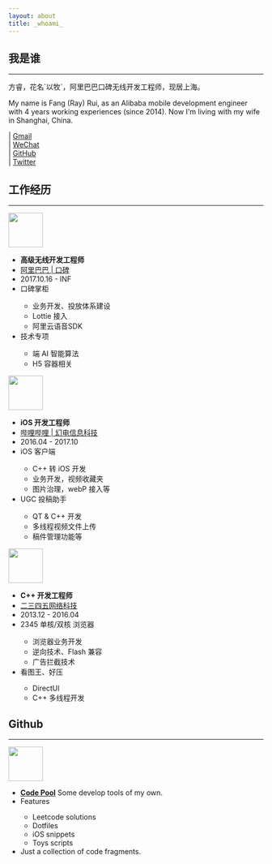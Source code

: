 ```yaml
---
layout: about
title: _whoami_
---
```


<section class="about-me">
  <h2 class="about-h2 md-p-center">我是谁</h2>
  <hr />
  <p class="about-content">
    方睿，花名`以牧`，阿里巴巴口碑无线开发工程师，现居上海。
  </p>
  <p class="about-content">
    My name is Fang (Ray) Rui, as an Alibaba mobile development engineer with 4
    years working experiences (since 2014). Now I'm living with my wife in
    Shanghai, China.
  </p>

  <div class="md-flex-v about-contact">
    <div>
      <i class="fas fa-envelope"></i> |
      <a href="mailto://fray9166@gmail.com" title="fray9166@gmail.com">Gmail</a>
    </div>
    <div>
      <i class="fab fa-weixin"></i> |
      <a href="weixin://crazy_c0der" title="crazy_c0der">WeChat</a>
    </div>
    <div>
      <i class="fab fa-github"></i> |
      <a href="https://github.com/FongRay" title="https://github.com/FongRay">GitHub</a>
    </div>
    <div>
      <i class="fab fa-twitter"></i> |
      <a href="https://twitter.com/FongRay" title="https://twitter.com/FongRay">Twitter</a>
    </div>
  </div>
</section>

<section class="about-exp">
  <h2 class="md-p-center about-h2">工作经历</h2>
  <hr />
  <div class="md-flex-h md-flex-no-wrap about-exp-item">
    <div class="about-logo-wrapper">
      <img
        class="about-logo"
        src="https://fangr-cc-image.oss-cn-beijing.aliyuncs.com/logos/merchant-logo.png"
        width="68px"
      />
    </div>
    <ul class="md-margin-left-24">
      <li><strong>高级无线开发工程师</strong></li>
      <li><u>阿里巴巴 | 口碑</u></li>
      <li>2017.10.16 - INF</li>
      <li>口碑掌柜</li>
      <ul>
        <li>业务开发、投放体系建设</li>
        <li>Lottie 接入</li>
        <li>阿里云语音SDK</li>
      </ul>
      <li>技术专项</li>
      <ul>
        <li>端 AI 智能算法</li>
        <li>H5 容器相关</li>
      </ul>
    </ul>
  </div>
  <div class="md-flex-h md-flex-no-wrap about-exp-item">
    <div>
      <img
        src="https://fangr-cc-image.oss-cn-beijing.aliyuncs.com/logos/bilibili-logo-2.png"
        width="68px"
      />
    </div>
    <ul class="md-margin-left-24">
      <li><strong>iOS 开发工程师</strong></li>
      <li><u>哔哩哔哩 | 幻电信息科技</u></li>
      <li>2016.04 - 2017.10</li>
      <li>iOS 客户端</li>
      <ul>
        <li>C++ 转 iOS 开发</li>
        <li>业务开发，视频收藏夹</li>
        <li>图片治理，webP 接入等</li>
      </ul>
      <li>UGC 投稿助手</li>
      <ul>
        <li>QT & C++ 开发</li>
        <li>多线程视频文件上传</li>
        <li>稿件管理功能等</li>
      </ul>
    </ul>
  </div>
  <div class="md-flex-h md-flex-no-wrap about-exp-item">
    <div class="about-logo-wrapper">
      <img
        src="https://fangr-cc-image.oss-cn-beijing.aliyuncs.com/logos/2345-logo.JPG"
        width="68px"
      />
    </div>
    <ul class="md-margin-left-24">
      <li><strong>C++ 开发工程师</strong></li>
      <li><u>二三四五网络科技</u></li>
      <li>2013.12 - 2016.04</li>
      <li>2345 单核/双核 浏览器</li>
      <ul>
        <li>浏览器业务开发</li>
        <li>逆向技术、Flash 兼容</li>
        <li>广告拦截技术</li>
      </ul>
      <li>看图王、好压</li>
      <ul>
        <li>DirectUI</li>
        <li>C++ 多线程开发</li>
      </ul>
    </ul>
  </div>
</section>

<section class="about-github">
  <h2 class="md-p-center about-h2">Github</h2>
  <hr />
  <div class="md-flex-h md-flex-no-wrap">
    <div class="about-logo-wrapper">
      <img class="about-logo" src="" width="68px" />
    </div>
    <ul class="md-margin-left-24">
      <li>
        <a href="https://github.com/FongRay/Code_Pool/"
          ><strong>Code Pool</strong></a
        >
        Some develop tools of my own.
      </li>
      <li>Features</li>
      <ul>
        <li>Leetcode solutions</li>
        <li>Dotfiles</li>
        <li>iOS snippets</li>
        <li>Toys scripts</li>
      </ul>
      <li>Just a collection of code fragments.</li>
    </ul>
  </div>
</section>
